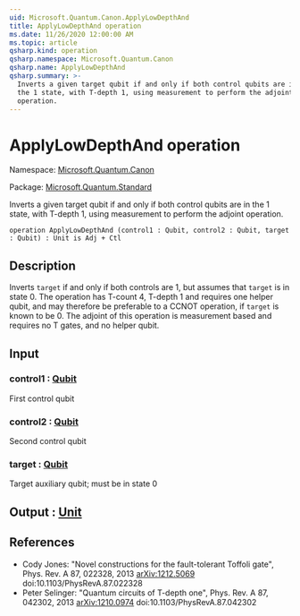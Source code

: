 ```yaml
---
uid: Microsoft.Quantum.Canon.ApplyLowDepthAnd
title: ApplyLowDepthAnd operation
ms.date: 11/26/2020 12:00:00 AM
ms.topic: article
qsharp.kind: operation
qsharp.namespace: Microsoft.Quantum.Canon
qsharp.name: ApplyLowDepthAnd
qsharp.summary: >-
  Inverts a given target qubit if and only if both control qubits are in
  the 1 state, with T-depth 1, using measurement to perform the adjoint
  operation.
---
```


# ApplyLowDepthAnd operation

Namespace: [Microsoft.Quantum.Canon](xref:Microsoft.Quantum.Canon)

Package: [Microsoft.Quantum.Standard](https://nuget.org/packages/Microsoft.Quantum.Standard)


Inverts a given target qubit if and only if both control qubits are inthe 1 state, with T-depth 1, using measurement to perform the adjointoperation.

```qsharp
operation ApplyLowDepthAnd (control1 : Qubit, control2 : Qubit, target : Qubit) : Unit is Adj + Ctl
```


## Description

Inverts `target` if and only if both controls are 1, but assumes that`target` is in state 0.  The operation has T-count 4, T-depth 1 andrequires one helper qubit, and may therefore be preferable to a CCNOToperation, if `target` is known to be 0.  The adjoint of this operationis measurement based and requires no T gates, and no helper qubit.

## Input

### control1 : [Qubit](xref:microsoft.quantum.lang-ref.qubit)

First control qubit


### control2 : [Qubit](xref:microsoft.quantum.lang-ref.qubit)

Second control qubit


### target : [Qubit](xref:microsoft.quantum.lang-ref.qubit)

Target auxiliary qubit; must be in state 0



## Output : [Unit](xref:microsoft.quantum.lang-ref.unit)



## References

- Cody Jones: "Novel constructions for the fault-tolerant Toffoli gate",  Phys. Rev. A 87, 022328, 2013  [arXiv:1212.5069](https://arxiv.org/abs/1212.5069)  doi:10.1103/PhysRevA.87.022328- Peter Selinger: "Quantum circuits of T-depth one",  Phys. Rev. A 87, 042302, 2013  [arXiv:1210.0974](https://arxiv.org/abs/1210.0974)  doi:10.1103/PhysRevA.87.042302